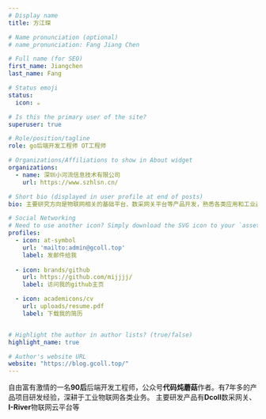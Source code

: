 ```yaml
---
# Display name
title: 方江琛

# Name pronunciation (optional)
# name_pronunciation: Fang Jiang Chen

# Full name (for SEO)
first_name: Jiangchen
last_name: Fang

# Status emoji
status:
  icon: ☕️

# Is this the primary user of the site?
superuser: true

# Role/position/tagline
role: go后端开发工程师 OT工程师

# Organizations/Affiliations to show in About widget
organizations:
  - name: 深圳小河流信息技术有限公司
    url: https://www.szhlsn.cn/

# Short bio (displayed in user profile at end of posts)
bio: 主要研究方向是物联网相关的基础平台、数采网关平台等产品开发，熟悉各类应用和工业通讯协议

# Social Networking
# Need to use another icon? Simply download the SVG icon to your `assets/media/icons/` folder.
profiles:
  - icon: at-symbol
    url: 'mailto:admin@gcoll.top'
    label: 发邮件给我
    
  - icon: brands/github
    url: https://github.com/mijjjj/
    label: 访问我的github主页

  - icon: academicons/cv
    url: uploads/resume.pdf
    label: 下载我的简历


# Highlight the author in author lists? (true/false)
highlight_name: true

# Author's website URL
website: "https://blog.gcoll.top/"
---
```


自由富有激情的一名**90后**后端开发工程师，公众号**代码炖蘑菇**作者。有<span id="yearsDifference">7</span>年多的产品项目研发经验，深耕于工业物联网各类业务。
主要研发产品有**Dcoll**数采网关、**I-River**物联网云平台等


<script>
  // 目标日期（格式：YYYY-MM-DD）
  const targetDate = new Date('2017-03-15');
  const currentDate = new Date();

  // 计算年份差异
  const yearsDifference = currentDate.getFullYear() - targetDate.getFullYear();

   console.log(yearsDifference)

  // 显示年份差异
  document.getElementById('yearsDifference').textContent = yearsDifference;
 
</script>